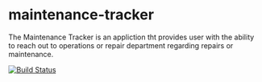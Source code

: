 # maintenance-tracker
The Maintenance Tracker is an appliction tht provides user with the ability to reach out to operations or repair department regarding repairs or maintenance.

[![Build Status](https://travis-ci.org/affiong/maintenance-tracker.svg?branch=master)](https://travis-ci.org/affiong/maintenance-tracker)
